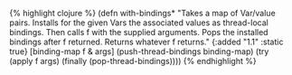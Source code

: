 {% highlight clojure %}
(defn with-bindings*
  "Takes a map of Var/value pairs. Installs for the given Vars the associated
  values as thread-local bindings. Then calls f with the supplied arguments.
  Pops the installed bindings after f returned. Returns whatever f returns."
  {:added "1.1"
   :static true}
  [binding-map f & args]
  (push-thread-bindings binding-map)
  (try
    (apply f args)
    (finally
      (pop-thread-bindings))))
{% endhighlight %}
